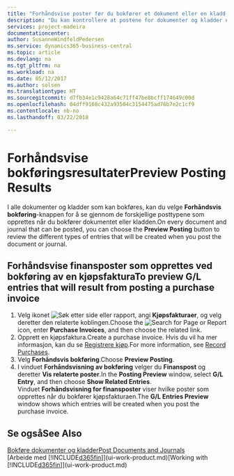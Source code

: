 ```yaml
---
title: "Forhåndsvise poster før du bokfører et dokument eller en kladd | Microsoft-dokumentasjon"
description: "Du kan kontrollere at postene for dokumenter og kladder er nøyaktige, før du bokfører dem i Finans."
services: project-madeira
documentationcenter: 
author: SusanneWindfeldPedersen
ms.service: dynamics365-business-central
ms.topic: article
ms.devlang: na
ms.tgt_pltfrm: na
ms.workload: na
ms.date: 05/12/2017
ms.author: solsen
ms.translationtype: HT
ms.sourcegitcommit: d7fb34e1c9428a64c71ff47be8bcff174649c00d
ms.openlocfilehash: 04dff9168c432a93504c3154475ad76b7e2c1cf9
ms.contentlocale: nb-no
ms.lasthandoff: 03/22/2018

---
```

# <a name="preview-posting-results"></a><span data-ttu-id="b9ba9-103">Forhåndsvise bokføringsresultater</span><span class="sxs-lookup"><span data-stu-id="b9ba9-103">Preview Posting Results</span></span>
<span data-ttu-id="b9ba9-104">I alle dokumenter og kladder som kan bokføres, kan du velge **Forhåndsvis bokføring**-knappen for å se gjennom de forskjellige posttypene som opprettes når du bokfører dokumentet eller kladden.</span><span class="sxs-lookup"><span data-stu-id="b9ba9-104">On every document and journal that can be posted, you can choose the **Preview Posting** button to review the different types of entries that will be created when you post the document or journal.</span></span>

## <a name="to-preview-gl-entries-that-will-result-from-posting-a-purchase-invoice"></a><span data-ttu-id="b9ba9-105">Forhåndsvise finansposter som opprettes ved bokføring av en kjøpsfaktura</span><span class="sxs-lookup"><span data-stu-id="b9ba9-105">To preview G/L entries that will result from posting a purchase invoice</span></span>
1. <span data-ttu-id="b9ba9-106">Velg ikonet ![Søk etter side eller rapport](media/ui-search/search_small.png "Søk etter side eller rapport"), angi **Kjøpsfakturaer**, og velg deretter den relaterte koblingen.</span><span class="sxs-lookup"><span data-stu-id="b9ba9-106">Choose the ![Search for Page or Report](media/ui-search/search_small.png "Search for Page or Report icon") icon, enter **Purchase Invoices**, and then choose the related link.</span></span>
2. <span data-ttu-id="b9ba9-107">Opprett en kjøpsfaktura.</span><span class="sxs-lookup"><span data-stu-id="b9ba9-107">Create a purchase invoice.</span></span> <span data-ttu-id="b9ba9-108">Hvis du vil ha mer informasjon, kan du se [Registrere kjøp](purchasing-how-record-purchases.md).</span><span class="sxs-lookup"><span data-stu-id="b9ba9-108">For more information, see [Record Purchases](purchasing-how-record-purchases.md).</span></span>
3. <span data-ttu-id="b9ba9-109">Velg **Forhåndsvis bokføring**.</span><span class="sxs-lookup"><span data-stu-id="b9ba9-109">Choose **Preview Posting**.</span></span>
4. <span data-ttu-id="b9ba9-110">I vinduet **Forhåndsvisning av bokføring** velger du **Finanspost** og deretter **Vis relaterte poster**.</span><span class="sxs-lookup"><span data-stu-id="b9ba9-110">In the **Posting Preview** window, select **G/L Entry**, and then choose **Show Related Entries**.</span></span>  
   <span data-ttu-id="b9ba9-111">Vinduet **Forhåndsvisning for finansposter** viser hvilke poster som opprettes når du bokfører kjøpsfakturaen.</span><span class="sxs-lookup"><span data-stu-id="b9ba9-111">The **G/L Entries Preview** window shows which entries will be created when you post the purchase invoice.</span></span>

## <a name="see-also"></a><span data-ttu-id="b9ba9-112">Se også</span><span class="sxs-lookup"><span data-stu-id="b9ba9-112">See Also</span></span>
[<span data-ttu-id="b9ba9-113">Bokføre dokumenter og kladder</span><span class="sxs-lookup"><span data-stu-id="b9ba9-113">Post Documents and Journals</span></span>](ui-post-documents-journals.md)  
<span data-ttu-id="b9ba9-114">[Arbeide med [!INCLUDE[d365fin](includes/d365fin_md.md)]](ui-work-product.md)</span><span class="sxs-lookup"><span data-stu-id="b9ba9-114">[Working with [!INCLUDE[d365fin](includes/d365fin_md.md)]](ui-work-product.md)</span></span>


